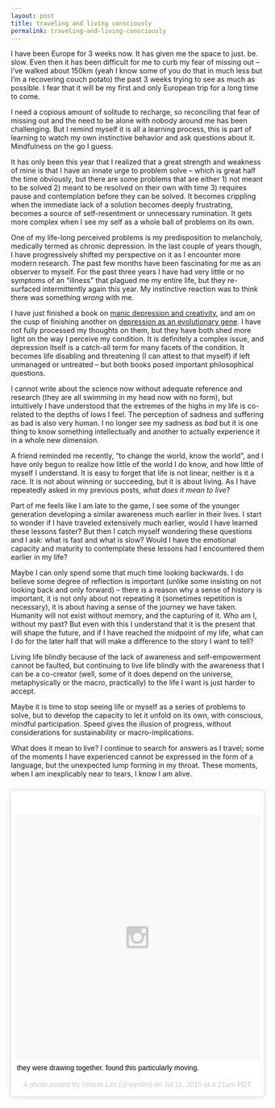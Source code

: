 ```yaml
---
layout: post
title: traveling and living consciously
permalink: traveling-and-living-consciously
---
```

I have been Europe for 3 weeks now. It has given me the space to just. be. slow. Even then it has been difficult for me to curb my fear of missing out – I’ve walked about 150km (yeah I know some of you do that in much less but I’m a recovering couch potato) the past 3 weeks trying to see as much as possible. I fear that it will be my first and only European trip for a long time to come.

I need a copious amount of solitude to recharge, so reconciling that fear of missing out and the need to be alone with nobody around me has been challenging. But I remind myself it is all a learning process, this is part of learning to watch my own instinctive behavior and ask questions about it. Mindfulness on the go I guess.

It has only been this year that I realized that a great strength and weakness of mine is that I have an innate urge to problem solve – which is great half the time obviously, but there are some problems that are either 1) not meant to be solved 2) meant to be resolved on their own with time 3) requires pause and contemplation before they can be solved. It becomes crippling when the immediate lack of a solution becomes deeply frustrating, becomes a source of self-resentment or unnecessary rumination. It gets more complex when I see my self as a whole ball of problems on its own. 

One of my life-long perceived problems is my predisposition to melancholy, medically termed as chronic depression. In the last couple of years though, I have progressively shifted my perspective on it as I encounter more modern research. The past few months have been fascinating for me as an observer to myself. For the past three years I have had very little or no symptoms of an “illness” that plagued me my entire life, but they re-surfaced intermittently again this year. My instinctive reaction was to think there was something _wrong_ with me. 

I have just finished a book on [manic depression and creativity](http://www.amazon.com/Touched-Fire-Manic-Depressive-Artistic-Temperament/dp/068483183X), and am on the cusp of finishing another on [depression as an evolutionary gene](http://www.amazon.com/Depths-Evolutionary-Origins-Depression-Epidemic/dp/0465022219/). I have not fully processed my thoughts on them, but they have both shed more light on the way I perceive my condition. It is definitely a complex issue, and depression itself is a catch-all term for many facets of the condition. It becomes life disabling and threatening (I can attest to that myself) if left unmanaged or untreated – but both books posed important philosophical questions.

I cannot write about the science now without adequate reference and research (they are all swimming in my head now with no form), but intuitively I have understood that the extremes of the highs in my life is co-related to the depths of lows I feel. The perception of sadness and suffering as bad is also very human. I no longer see my sadness as _bad_ but it is one thing to know something intellectually and another to actually experience it in a whole new dimension. 

A friend reminded me recently, “to change the world, know the world”, and I have only begun to realize how little of the world I do know, and how little of myself I understand. It is easy to forget that life is not linear, neither is it a race. It is not about winning or succeeding, but it is about living. As I have repeatedly asked in my previous posts, _what does it mean to live_? 
 
Part of me feels like I am late to the game, I see some of the younger generation developing a similar awareness much earlier in their lives. I start to wonder if I have traveled extensively much earlier, would I have learned these lessons faster? But then I catch myself wondering these questions and I ask: what is fast and what is slow? Would I have the emotional capacity and maturity to contemplate these lessons had I encountered them earlier in my life? 

Maybe I can only spend some that much time looking backwards. I do believe some degree of reflection is important (unlike some insisting on not looking back and only forward) – there is a reason why a sense of history is important, it is not only about not repeating it (sometimes repetition is necessary), it is about having a sense of the journey we have taken. Humanity will not exist without memory, and the capturing of it. Who am I, without my past? But even with this I understand that it is the present that will shape the future, and if I have reached the midpoint of my life, what can I do for the later half that will make a difference to the story I want to tell? 

Living life blindly because of the lack of awareness and self-empowerment cannot be faulted, but continuing to live life blindly with the awareness that I can be a co-creator (well, some of it does depend on the universe, metaphysically or the macro, practically) to the life I want is just harder to accept.

Maybe it is time to stop seeing life or myself as a series of problems to solve, but to develop the capacity to let it unfold on its own, with conscious, mindful participation. Speed gives the illusion of progress, without considerations for sustainability or macro-implications. 

What does it mean to live? I continue to search for answers as I travel; some of the moments I have experienced cannot be expressed in the form of a language, but the unexpected lump forming in my throat. These moments, when I am inexplicably near to tears, I know I am alive.

<blockquote class="instagram-media" data-instgrm-captioned data-instgrm-version="4" style=" background:#FFF; border:0; border-radius:3px; box-shadow:0 0 1px 0 rgba(0,0,0,0.5),0 1px 10px 0 rgba(0,0,0,0.15); margin: 25px 0; max-width:658px; padding:0; width:99.375%; width:-webkit-calc(100% - 2px); width:calc(100% - 2px);"><div style="padding:8px;"> <div style=" background:#F8F8F8; line-height:0; margin-top:40px; padding:50% 0; text-align:center; width:100%;"> <div style=" background:url(data:image/png;base64,iVBORw0KGgoAAAANSUhEUgAAACwAAAAsCAMAAAApWqozAAAAGFBMVEUiIiI9PT0eHh4gIB4hIBkcHBwcHBwcHBydr+JQAAAACHRSTlMABA4YHyQsM5jtaMwAAADfSURBVDjL7ZVBEgMhCAQBAf//42xcNbpAqakcM0ftUmFAAIBE81IqBJdS3lS6zs3bIpB9WED3YYXFPmHRfT8sgyrCP1x8uEUxLMzNWElFOYCV6mHWWwMzdPEKHlhLw7NWJqkHc4uIZphavDzA2JPzUDsBZziNae2S6owH8xPmX8G7zzgKEOPUoYHvGz1TBCxMkd3kwNVbU0gKHkx+iZILf77IofhrY1nYFnB/lQPb79drWOyJVa/DAvg9B/rLB4cC+Nqgdz/TvBbBnr6GBReqn/nRmDgaQEej7WhonozjF+Y2I/fZou/qAAAAAElFTkSuQmCC); display:block; height:44px; margin:0 auto -44px; position:relative; top:-22px; width:44px;"></div></div> <p style=" margin:8px 0 0 0; padding:0 4px;"> <a href="https://instagram.com/p/4_nXuIoiou/" style=" color:#000; font-family:Arial,sans-serif; font-size:14px; font-style:normal; font-weight:normal; line-height:17px; text-decoration:none; word-wrap:break-word;" target="_top">they were drawing together. found this particularly moving.</a></p> <p style=" color:#c9c8cd; font-family:Arial,sans-serif; font-size:14px; line-height:17px; margin-bottom:0; margin-top:8px; overflow:hidden; padding:8px 0 7px; text-align:center; text-overflow:ellipsis; white-space:nowrap;">A photo posted by Winnie Lim (@wynlim) on <time style=" font-family:Arial,sans-serif; font-size:14px; line-height:17px;" datetime="2015-07-11T11:21:16+00:00">Jul 11, 2015 at 4:21am PDT</time></p></div></blockquote>
<script async defer src="//platform.instagram.com/en_US/embeds.js"></script>
